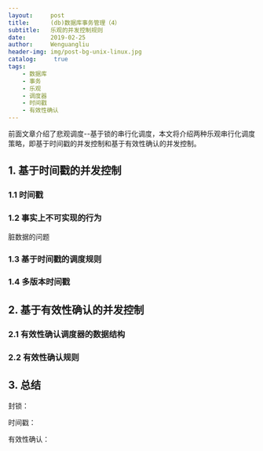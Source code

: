 ```yaml
---
layout:     post
title:      (db)数据库事务管理（4）
subtitle:   乐观的并发控制规则
date:       2019-02-25
author:     Wenguangliu
header-img: img/post-bg-unix-linux.jpg
catalog: 	 true
tags:
    - 数据库
    - 事务
    - 乐观
    - 调度器
    - 时间戳
    - 有效性确认
---
```


前面文章介绍了悲观调度--基于锁的串行化调度，本文将介绍两种乐观串行化调度策略，即基于时间戳的并发控制和基于有效性确认的并发控制。

## 1. 基于时间戳的并发控制

### 1.1 时间戳

### 1.2 事实上不可实现的行为

 脏数据的问题

### 1.3 基于时间戳的调度规则

### 1.4 多版本时间戳

## 2. 基于有效性确认的并发控制

### 2.1 有效性确认调度器的数据结构

### 2.2 有效性确认规则

## 3. 总结

封锁：

时间戳：

有效性确认：
